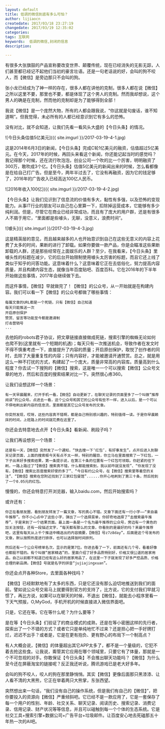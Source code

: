 ```yaml
---
layout: default
title: 低调的微信到底有多么可怕？
author: lijiaocn
createdate: 2017/03/18 23:27:19
changedate: 2017/03/19 12:35:02
categories:
tags: 互联网
keywords:  低调的微信,封闭的信息
description: 

---
```


有很多大张旗鼓的产品宣称要改变世界、颠覆传统，现在已经消失的无影无踪，人们甚至都已经记不起他们当初的豪言壮语。还是一句老话说的好，会叫的狗不咬人，而【微信】是旁边那只不会叫的狗。

张小龙已经成为了神一样的存在，很多人都在讲他的克制，很多人都在说【微信】之所以这里不要，那里也不要，都是体现了这个男人的克制。然而我却想说，这个男人的确是在克制，然而他的克制却是为了能够得到全部！

我说【微信】是一个庞然大物，所有的人都会跟我说，“你这就是句废话，谁不知道啊”。但我觉得，未必所有的人都已经意识到它有多么的恐怖。

没有对比，就不会知道，让我们先看一看风头大盛的【今日头条】的情况。

![今日头条估值5亿美元]({{ site.imgurl }}/2017-03-19-4-1.jpg)

这是2014年6月3日的新闻，【今日头条】完成C轮1亿美元的融资，估值超过5亿美元。在今天，2017年的时候，再回头来看这个新闻，你还能记起当时的感觉吗？我记得那个时候，还在流行吹泡泡，创业公司一个吹的比一个厉害，明明融资了300万，敢吹成3个亿。【今日头条】估值5亿美元的新闻出来的时候，怎么看都像是在给自己打广告。但是至今，两年半过去了，它没有再融资，因为它的钱足够了，2016年的广告收入已经高达100亿人民币。

![2016年收入100亿]({{ site.imgurl }}/2017-03-19-4-2.jpg)

【今日头条】让我们见识到了信息流的价值有多大，黏性有多强，以及恐怖的变现能力。从事IT行业的朋友可以自己在心里算一下，扣除掉运营成本，它能够有多少纯利润。但是，尽管它在商业已经非常成功，而且有了庞大的用户群，还是有很多人不屑于用它，“里面都是些噱头，无聊，没意义，浪费时间”。

![噱头]({{ site.imgurl }}/2017-03-19-4-3.jpg)

这是精英层的意见，而且越来越多的人也开始意识到自己在这些无意义的内容上花费了太多的时间，果断的进行了卸载。如果你要做一款产品，你是会瞄准这些果断卸载的人群，还是那些经常在上面娱乐的人群？至少，在我看来，【今日头条】里噱头性的标题在减少，它的后台开始限制使用噱头太厉害的标题，而且它还上线了类似于知乎的问答功能。这意味着什么？这意味着它正在去低俗化，努力提高内容质量，并且构建内容生态，就像当年百度贴吧、百度百科。它在2016年的下半年开始做这些事情，2017年会继续做下去。

而这件事情，【微信】早就做完了！【微信】的公众号，从一开始就是在构建内容。我们可以看一下【微信】的公众号都做了哪些事情：

	每篇文章的URL都是一个死链，只有【微信】自己知道
	每天只能推送一次
	开启原创保护
	赞赏、留言等功能至今都是邀请制
	打击营销号
	...

去他妈的robots君子协议，把文章链接直接做成死链，搜索引擎的蜘蛛无论如何也爬不到(这里就有一个短期的机遇)；每天只有一次推送机会，导致作者在发文时不得不慎重考虑一下，直接提升了内容的质量；开启原创保护，取悦了创作者的同时，去除了大量重复性的内容；只有内容好，才能被邀请开通赞赏。总之，就是用这么一种不打扰的方式，构建起了一个庞大，质量非常高的内容库。质量高到什么程度？你去试一下搜狗的【微信】搜索，这是唯一一个可以搜索【微信】公众号文章的地方，然后和百度的搜索结果对比一下。突然很心疼360。

让我们设想这样一个场景：

	有一天早晨醒来，打开手机一看，【微信】自动更新了，在聊天记录的页面里多了一个叫做“推荐阅读”的公众号。点进去一看，这个公众号和其它的公众号有些不一样，进入以后，是一个可以不停地刷出新内容的信息流，里面都是其它公众号发布的文章。

	你突然发现，哎呀，这些内容真不错啊，都是自己特别感兴趣的，特别值得一读。于是你早晨赖床的时间，上班路上的时间就花费在这里了。

你还会去特意地去点开【今日头条】看新闻、刷段子吗？

让我们再设想另一个场景：

	还是有一天，【微信】突然发了一个通知，“快去搜一下‘红包’，有好事发生”。点开后进入到聊天记录页面，上面的搜索框今天有点不太一样，特别的醒目，你立马在里面搜索了一下红包，一下子出来好多搜索结果，第一条提示说，在第三十条的位置有一个红包可领取。你赶紧的往下刷，一路上路过了“【微信】搜索真不错，什么都能搜索到，我以前咋就没发现”、“你发现了没有，【微信】搜索比百度搜索好使的多了”、“今日有约公众号，在【微信】搜索里等着您的关注”、“【微信】搜索在您附近找到了三家红包餐馆”......你开心地刷到了第三十条，然后抢到了一个0.05元的红包。

慢慢的，你还会特意打开浏览器，输入baidu.com，然后开始搜索吗？

或许还有：

	你正在看朋友圈，看到朋友转发了一篇文章，写的真心不错。文章下面还有一行小字——“来自最牛推荐”。你不小心点中了这些小字，弹出了一个选择菜单，你好奇地选择了“去搜索最牛推荐”，于是来到了一个结果页面。最上面一条是一个名为最牛推荐的公众号，旁边有一个黄色的加关注按钮，还有一段描述文字，“每天都有那么的文章，你看到的是最好的吗？来最牛推荐吧，这里有每天从上千个推送中精选出的内容摘要，【微信】号z7z8day”。后面是这个号发布的文章，默认按照热度进行排序，也可以选择按时间排列。

	然后还有一个公众号榜单名次，显示的是第7位。你进去看了一下，前面还有几个号，看着好像也都挺不错的。有个叫做“居家精选”的，里面介绍了好多品质特别好，价格又很公道的居家用品，自己以前都不知道已经有这么好的居家用品了，在这里一下子就发现了好多严控品质、价格合理的新品牌。【微信】号就是名字的拼音“jujiajingxuan”。

你还会点开各种Store，去里面各种找吗？

【微信】已经默默地有了太多的东西，只是它还没有那么迫切地推送到我们的面前。譬如说公众号交易马上就要得到官方的支持了，比方说，它的支付我们早就习惯了，再比方说，如果可以在聊天的时候，不退出【微信】，就能去小程序里看一下天气预报，O,MyGod，手机开机的时候直接进入微信界面吧。

只是，它还在等。它在等什么呢？为什么要等？

是在等【今日头条】们验证了的商业模式的成熟，还是在等小密圈这样的先行者，探索出了一个不错的方式？或者它只是单纯地忙不过来？还是担心把一手好牌打烂，迟迟不出手？或者是，它是在更有抱负、更有野心的布局下一个制高点？

有人大概会说，【微信】的体量超出其它APP太多了，都不是一个量级的，它犯不着去抢这些食。让我说，甭管其它应用在哪个领域里，只要它有了体量，那就是一个不可忽视的对手。你敢保证【今日头条】不会推出聊天功能吗？【微信】为什么至今还在屏蔽淘宝的链接呢？反正我还听说，腾讯游戏已是老大好多年。

会叫的狗不咬人，咬人的狗在那里静悄悄。其实【微信】更像后面那只黑漆漆、让人看不清的大黑熊，它正在举着两只大熊掌，东张西望。

突然想出来一句话，“我们没有自己的操作系统，但是我们有自己的【微信】”，把你要投入的资源向【微信】严重倾斜吧。它已经不是一款应用了，它是一套保存了每一个用户的性别、年龄、社交关系、聊天记录、阅读历史、搜索记录、消费记录、信用记录、财产状况等等信息，并且可以碰触到每一个个体的生态系统。它是社交工具+搜索引擎+数据公司+广告平台+垃圾邮件。让百度安心地去死磕那五十年热一次的AI吧。
